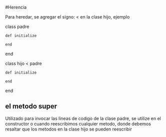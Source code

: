 #Herencia

Para heredar, se agregar el signo: <
en la clase hijo, ejemplo

class padre
	
	def initialize

	end
end


class hijo < padre
	
	def initialize

	end
end


## el metodo super

Utilizado para invocar las lineas de codigo de la clase padre,
se utilize en el constructor o cuando reescribimos cualquier metodo,
donde debemos resaltar que los metodos en la clase hijo se pueden reescribir 